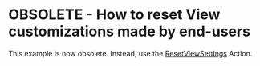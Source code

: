 # OBSOLETE - How to reset View customizations made by end-users

This example is now obsolete. Instead, use the [ResetViewSettings](https://docs.devexpress.com/eXpressAppFramework/113141/ui-construction/controllers-and-actions/built-in-controllers-and-actions/built-in-controllers-and-actions-in-the-system-module#resetviewsettingscontroller) Action.